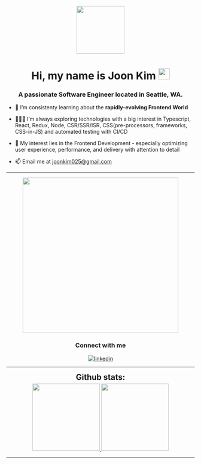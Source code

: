 <p align="center">
  <img style="width:8rem; height:auto" src="https://i.ibb.co/GJ5gFKH/developer.gif"/>
 </p>

<h1 align="center">Hi, my name is Joon Kim <img width="30px" src="https://raw.githubusercontent.com/iampavangandhi/iampavangandhi/master/gifs/Hi.gif"></h1>
<h3 font-size="20" align="center">A passionate Software Engineer located in Seattle, WA.</h3>

-   🌱 I’m consistenty learning about the **rapidly-evolving Frontend World** 

-   👨🏽‍💻 I’m always exploring technologies with a big interest in Typescript, React, Redux, Node, CSR/SSR/ISR, CSS(pre-processors, frameworks, CSS-in-JS) and automated testing with CI/CD

-   🤔 My interest lies in the Frontend Development - especially optimizing user experience, performance, and delivery with attention to detail

-   📫 Email me at [joonkim025@gmail.com](mailto:joonkim025@gmail.com)

---

<p align="center">
  <img style="width:26rem; height:auto" src="https://i.ibb.co/0GZM0Hv/Java-Script-frameworks.gif"/>
</p>

<h3 align="center">Connect with me</h3>

<div style="margin-top:10px" align="center">

  <div>
    <a  href="https://www.linkedin.com/in/joonyoungkim025/" target="_blank">
      <img src="https://img.shields.io/badge/Linked%20In-0A66C2.svg?style=for-the-badge&logo=linkedin&logoColor=white" alt="linkedin"/>
    </a>
  </div>
</div>

---

<div align="center">
<h2 align="center" style="margin: 5px 10px;">Github stats:</h2>
  
 <div align="center">
  <a href="https://github.com/joonk025">
  <img height="180em" src="https://github-readme-stats.vercel.app/api?username=joonk025&show_icons=true&theme=tokyonight&hide_border=true&locale=en"/>
  <img height="180em" src="https://github-readme-stats.vercel.app/api/top-langs/?username=joonk025&layout=compact&langs_count=7&theme=tokyonight&hide_border=true&locale=en"/>
</div>

</div>

---

